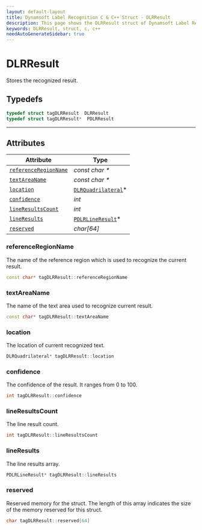 ```yaml
---
layout: default-layout
title: Dynamsoft Label Recognition C & C++ Struct - DLRResult
description: This page shows the DLRResult struct of Dynamsoft Label Recognition for C & C++ Language.
keywords: DLRResult, struct, c, c++
needAutoGenerateSidebar: true
---
```



# DLRResult
Stores the recognized result.

## Typedefs

```cpp
typedef struct tagDLRResult  DLRResult
typedef struct tagDLRResult*  PDLRResult
```  
  
---
  

## Attributes
  
| Attribute | Type |
|---------- | ---- |
| [`referenceRegionName`](#referenceregionname) | *const char \** |
| [`textAreaName`](#textareaname) | *const char \** |
| [`location`](#location) | [`DLRQuadrilateral`](dlr-quadrilateral.md)\* |
| [`confidence`](#confidence) | *int* |
| [`lineResultsCount`](#lineresultscount) | *int* |
| [`lineResults`](#lineresults) | [`PDLRLineResult`](dlr-line-result.md)\* |
| [`reserved`](#reserved) | *char\[64\]* |


### referenceRegionName
The name of the reference region which is used to recognize the current result.
```cpp
const char* tagDLRResult::referenceRegionName
```

### textAreaName
The name of the text area used to recognize current result.
```cpp
const char* tagDLRResult::textAreaName
```

### location
The location of current recognized text.
```cpp
DLRQuadrilateral* tagDLRResult::location
```


### confidence
The confidence of the result. It ranges from 0 to 100.
```cpp
int tagDLRResult::confidence
```


### lineResultsCount
The line result count.
```cpp
int tagDLRResult::lineResultsCount
```

### lineResults
The line results array.
```cpp
PDLRLineResult* tagDLRResult::lineResults
```

### reserved
Reserved memory for the struct. The length of this array indicates the size of the memory reserved for this struct.
```cpp
char tagDLRResult::reserved[64]
```
